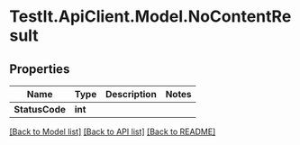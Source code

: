 # TestIt.ApiClient.Model.NoContentResult

## Properties

Name | Type | Description | Notes
------------ | ------------- | ------------- | -------------
**StatusCode** | **int** |  | 

[[Back to Model list]](../README.md#documentation-for-models) [[Back to API list]](../README.md#documentation-for-api-endpoints) [[Back to README]](../README.md)

